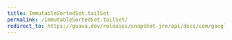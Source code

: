 ```yaml
---
title: ImmutableSortedSet.tailSet
permalink: /ImmutableSortedSet.tailSet/
redirect_to: https://guava.dev/releases/snapshot-jre/api/docs/com/google/common/collect/ImmutableSortedSet.html#tailSet-E-
---
```

